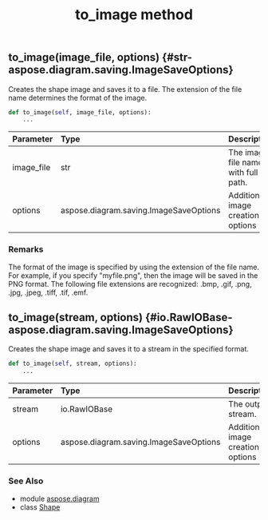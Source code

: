 ﻿---
title: to_image method
second_title: Aspose.Diagram for Python via .NET API References
description: 
type: docs
weight: 300
url: /python-net/aspose.diagram/shape/to_image/
is_root: false
---

## to_image(image_file, options) {#str-aspose.diagram.saving.ImageSaveOptions}

Creates the shape image and saves it to a file.
The extension of the file name determines the format of the image.



```python
def to_image(self, image_file, options):
    ...
```


| Parameter | Type | Description |
| :- | :- | :- |
| image_file | str | The image file name with full path. |
| options | aspose.diagram.saving.ImageSaveOptions | Additional image creation options |
### Remarks

The format of the image is specified by using the extension of the file name.
For example, if you specify "myfile.png", then the image will be saved
in the PNG format. The following file extensions are recognized: 
.bmp, .gif, .png, .jpg, .jpeg, .tiff, .tif, .emf.

## to_image(stream, options) {#io.RawIOBase-aspose.diagram.saving.ImageSaveOptions}

Creates the shape image and saves it to a stream in the specified format.



```python
def to_image(self, stream, options):
    ...
```


| Parameter | Type | Description |
| :- | :- | :- |
| stream | io.RawIOBase | The output stream. |
| options | aspose.diagram.saving.ImageSaveOptions | Additional image creation options |



### See Also
* module [aspose.diagram](../../)
* class [Shape](/diagram/python-net/aspose.diagram/shape)

